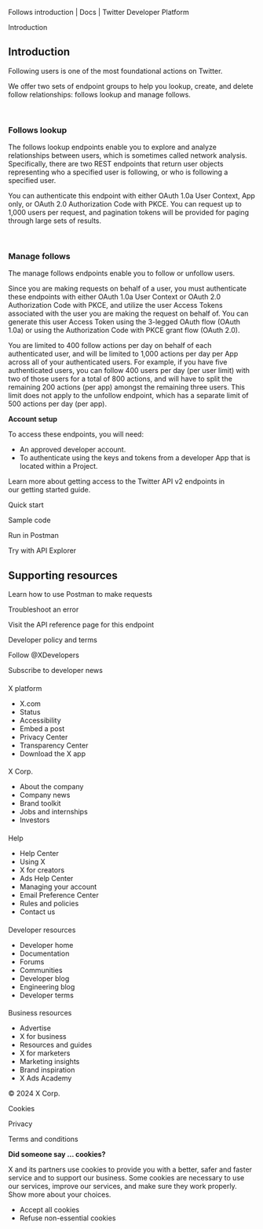 



Follows introduction | Docs | Twitter Developer Platform 





































































































Introduction






Introduction
------------


Following users is one of the most foundational actions on Twitter. 


We offer two sets of endpoint groups to help you lookup, create, and delete follow relationships: follows lookup and manage follows.  

 


### Follows lookup


The follows lookup endpoints enable you to explore and analyze relationships between users, which is sometimes called network analysis. Specifically, there are two REST endpoints that return user objects representing who a specified user is following, or who is following a specified user.


You can authenticate this endpoint with either OAuth 1.0a User Context, App only, or OAuth 2.0 Authorization Code with PKCE. You can request up to 1,000 users per request, and pagination tokens will be provided for paging through large sets of results.  

 


### Manage follows


The manage follows endpoints enable you to follow or unfollow users.


Since you are making requests on behalf of a user, you must authenticate these endpoints with either OAuth 1.0a User Context or OAuth 2.0 Authorization Code with PKCE, and utilize the user Access Tokens associated with the user you are making the request on behalf of. You can generate this user Access Token using the 3-legged OAuth flow (OAuth 1.0a) or using the Authorization Code with PKCE grant flow (OAuth 2.0).


You are limited to 400 follow actions per day on behalf of each authenticated user, and will be limited to 1,000 actions per day per App across all of your authenticated users. For example, if you have five authenticated users, you can follow 400 users per day (per user limit) with two of those users for a total of 800 actions, and will have to split the remaining 200 actions (per app) amongst the remaining three users. This limit does not apply to the unfollow endpoint, which has a separate limit of 500 actions per day (per app).











**Account setup**


To access these endpoints, you will need:


* An approved developer account.
* To authenticate using the keys and tokens from a developer App that is located within a Project.


Learn more about getting access to the Twitter API v2 endpoints in our getting started guide.












Quick start


Sample code


Run in Postman


Try with API Explorer

















Supporting resources
--------------------






Learn how to use Postman to make requests


Troubleshoot an error


Visit the API reference page for this endpoint

























Developer policy and terms


Follow @XDevelopers


Subscribe to developer news












#### 
 X platform


* X.com
* Status
* Accessibility
* Embed a post
* Privacy Center
* Transparency Center
* Download the X app




#### 
 X Corp.


* About the company
* Company news
* Brand toolkit
* Jobs and internships
* Investors




#### 
 Help


* Help Center
* Using X
* X for creators
* Ads Help Center
* Managing your account
* Email Preference Center
* Rules and policies
* Contact us




#### 
 Developer resources


* Developer home
* Documentation
* Forums
* Communities
* Developer blog
* Engineering blog
* Developer terms




#### 
 Business resources


* Advertise
* X for business
* Resources and guides
* X for marketers
* Marketing insights
* Brand inspiration
* X Ads Academy









 © 2024 X Corp.
 


Cookies


Privacy


Terms and conditions






















**Did someone say … cookies?**  
  


 X and its partners use cookies to provide you with a better, safer and
 faster service and to support our business. Some cookies are necessary to use
 our services, improve our services, and make sure they work properly.
 Show more about your choices.


 




* Accept all cookies
* Refuse non-essential cookies















